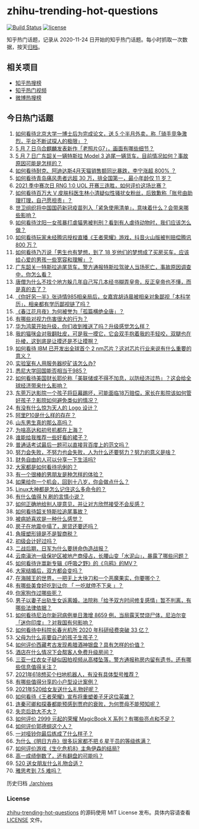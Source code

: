 # zhihu-trending-hot-questions

[![Build Status](https://github.com/justjavac/zhihu-trending-hot-questions/workflows/ci/badge.svg?branch=master)](https://github.com/justjavac/zhihu-trending-hot-questions/actions)
[![license](https://img.shields.io/github/license/justjavac/zhihu-trending-hot-questions)](https://github.com/justjavac/zhihu-trending-hot-questions/blob/master/LICENSE)

知乎热门话题，记录从 2020-11-24 日开始的知乎热门话题。每小时抓取一次数据，按天[归档](./archives)。

## 相关项目

- [知乎热搜榜](https://github.com/justjavac/zhihu-trending-top-search)
- [知乎热门视频](https://github.com/justjavac/zhihu-trending-hot-video)
- [微博热搜榜](https://github.com/justjavac/weibo-trending-hot-search)

## 今日热门话题

<!-- BEGIN -->
<!-- 最后更新时间 Sat May 08 2021 07:01:32 GMT+0800 (China Standard Time) -->

1. [如何看待北京大学一博士后为完成论文，送 5
   个半月外卖，称「骑手竞争激烈，平台不断试探人的极限」？](https://www.zhihu.com/question/458170986)
2. [5 月 7 日乌合麒麟发表新作「老照片G7」，画面有哪些细节？](https://www.zhihu.com/question/458184079)
3. [5 月 7 日广东韶关一辆特斯拉 Model 3
   追尾一辆货车，目前情况如何？事故原因可能是怎样的？](https://www.zhihu.com/question/458230688)
4. [如何看待耐克、阿迪达斯4月天猫销售额同比暴跌，李宁涨超 800%
   ？](https://www.zhihu.com/question/458198356)
5. [如何看待青岛痛风患者远超 30 万，排全国第一，最小年龄仅 11
   岁？](https://www.zhihu.com/question/457241530)
6. [2021 季中赛次日 RNG 1:0 UOL
   开赛三连胜，如何评价这场比赛？](https://www.zhihu.com/question/458261332)
7. [如何看待百万大 V
   皮肤科医生林小清疑似性骚扰女粉丝，后致歉称「账号由助理打理，自己愿担责」？](https://www.zhihu.com/question/458204493)
8. [世卫组织将中国国药新冠疫苗列入「紧急使用清单」，意味着什么？会带来哪些影响？](https://www.zhihu.com/question/458276429)
9. [如何看待沈阳一女孩暴打虐猫男被判刑？看到有人虐待动物时，我们应该怎么做？](https://www.zhihu.com/question/458191979)
10. [如何看待玩家未经腾讯授权直播《王者荣耀》游戏，抖音火山版被判赔偿腾讯 800
    万？](https://www.zhihu.com/question/458207960)
11. [如何看待乃万说「男生也有梦想，到了 18
    岁他们的梦想成了买房买车，应该给心爱的男孩一些宽容和理解」？](https://www.zhihu.com/question/458072558)
12. [广东韶关一特斯拉追尾货车，警方通报特斯拉驾驶人当场死亡，事故原因调查中，你怎么看？](https://www.zhihu.com/question/458241432)
13. [唐僧为什么不找个地方躲几年自己写几本经书糊弄皇帝，反正皇帝也不懂，而是真的去了？](https://www.zhihu.com/question/457874561)
14. [《你好另一半》张诗情985相亲局后，女嘉宾胡诗晨被相亲对象鄙视「本科学历」，相亲都有学历鄙视链了吗？](https://www.zhihu.com/question/456452569)
15. [《春江花月夜》为何被誉为「孤篇横绝全唐」？](https://www.zhihu.com/question/301477404)
16. [有哪些对视力伤害很大的行为？](https://www.zhihu.com/question/384087324)
17. [华为鸿蒙开始升级，你们收到推送了吗？升级感觉怎么样？](https://www.zhihu.com/question/456976153)
18. [我的猫咪会对我翻肚皮，可是我一摸它，它会双手抱着我的手轻咬，双腿也在扑棱，这到底是让摸还是不让摸啊？](https://www.zhihu.com/question/442629160)
19. [如何看待 IBM 已开发出全球首个 2
    nm芯片？这对芯片行业来说有什么重要的意义？](https://www.zhihu.com/question/458099340)
20. [实验室有人用服务器挖矿该怎么办?](https://www.zhihu.com/question/451758003)
21. [悉尼大学回国能否相当于985？](https://www.zhihu.com/question/266843003)
22. [如何看待美国财长耶伦称「美联储或不得不加息，以防经济过热」？这会给全球经济带来什么影响？](https://www.zhihu.com/question/457850060)
23. [东莞万达影院一个孩子将巨幕踢坏，可能面临18万赔偿，家长在影院该如何管好孩子？影院如何避免类似的情况？](https://www.zhihu.com/question/457624626)
24. [有没有什么惊为天人的 Logo 设计？](https://www.zhihu.com/question/335957333)
25. [阿里P10是什么样的存在？](https://www.zhihu.com/question/307907539)
26. [山东男生真的那么高吗？](https://www.zhihu.com/question/336226437)
27. [为啥高达和初号机都在上海？](https://www.zhihu.com/question/457070563)
28. [谁能给我推荐一些好看的裙子？](https://www.zhihu.com/question/452199398)
29. [普通话考试最后一题可以直接背百度上的范文吗？](https://www.zhihu.com/question/453538698)
30. [努力会失败，不努力也会失败，人为什么还要努力？努力的意义是啥？](https://www.zhihu.com/question/456002749)
31. [财务自由的人可以分享一下生活吗?](https://www.zhihu.com/question/452616303)
32. [大家都是如何看待巩俐的？](https://www.zhihu.com/question/303936309)
33. [有一个很棒的男朋友是种怎样的体验？](https://www.zhihu.com/question/37379581)
34. [如果给你一个机会，回到十八岁，你会做点什么？](https://www.zhihu.com/question/454167575)
35. [Linux大神都是怎么记住这么多命令的？](https://www.zhihu.com/question/452895041)
36. [有什么值得 N 刷的言情小说？](https://www.zhihu.com/question/446606462)
37. [如何正确地给别人提意见，并让对方欣然接受不会反感？](https://www.zhihu.com/question/40288998)
38. [如何看待韶关特斯拉追尾事故？](https://www.zhihu.com/question/458219985)
39. [被病娇喜欢是一种什么感觉？](https://www.zhihu.com/question/378449678)
40. [房子在地震中塌了，房贷还要还吗？](https://www.zhihu.com/question/63716904)
41. [角膜塑形镜是不是智商税？](https://www.zhihu.com/question/425556684)
42. [初级会计好过吗？](https://www.zhihu.com/question/317553804)
43. [二战后期，日军为什么要拼命伪造战报？](https://www.zhihu.com/question/457656500)
44. [云南滇池一级保护区被地产商侵占，长腰山变「水泥山」，暴露了哪些问题？](https://www.zhihu.com/question/458176455)
45. [如何看待许嵩新专辑《呼吸之野》的《乌鸦》的MV？](https://www.zhihu.com/question/458282787)
46. [大家结婚后，双方都会变吗？](https://www.zhihu.com/question/448732110)
47. [在海贼王的世界，一把无上大快刀和一个恶魔果实，你要哪个？](https://www.zhihu.com/question/458033933)
48. [有哪些美食好吃到让你 「 一吃就停不下来 」？](https://www.zhihu.com/question/435951969)
49. [你家狗作过哪些死？](https://www.zhihu.com/question/457779970)
50. [男子以妻子出轨生女诉离婚，法院称「给予双方时间修复感情」暂不判离，有哪些法律依据？](https://www.zhihu.com/question/458189714)
51. [如何看待尼泊尔新冠病例单日激增 8659
    例，当局露天焚烧尸体，尼泊尔变「迷你印度」？对我国有何影响？](https://www.zhihu.com/question/457888018)
52. [如何看待中科院长春光机所 2020 年科研经费突破 33 亿？](https://www.zhihu.com/question/457734337)
53. [父母为什么非要自己的孩子生孩子？](https://www.zhihu.com/question/457863388)
54. [如何评价西藏考古发现希腊酒神银盘？具有怎样的价值？](https://www.zhihu.com/question/457689078)
55. [酒店在什么情况下会帮客人免费升级房间？](https://www.zhihu.com/question/26920344)
56. [三亚一红衣女子疑似因拍视频从高楼坠落，警方通报称房内留有遗书，还有哪些信息值得关注？](https://www.zhihu.com/question/458070461)
57. [2021年618想买个扫地机器人，有没有具体型号推荐？](https://www.zhihu.com/question/397698378)
58. [有哪些值得分享的小户型设计案例？](https://www.zhihu.com/question/442972054)
59. [2021年520给女友送什么礼物好呢？](https://www.zhihu.com/question/457741080)
60. [如何看待《王者荣耀》宣布将重塑姜子牙这位英雄？](https://www.zhihu.com/question/457939742)
61. [连秦可卿和探春都能预感到贾府的衰败，为何贾母不能预知呢？](https://www.zhihu.com/question/454745776)
62. [失恋后劲大不大？](https://www.zhihu.com/question/371918832)
63. [如何评价 2999 元起的荣耀 MagicBook X
    系列？有哪些亮点和不足？](https://www.zhihu.com/question/458017940)
64. [如何评价郭德纲这个人？](https://www.zhihu.com/question/35789696)
65. [一对哑铃你最后练成了什么样子？](https://www.zhihu.com/question/378688672)
66. [为什么《明日方舟》很多玩家都不把 6 星干员的等级练满？](https://www.zhihu.com/question/453080628)
67. [如何评价游戏《生化危机8》主角伊森的结局?](https://www.zhihu.com/question/457971616)
68. [高一成绩倒数了，还有翻盘的可能吗？](https://www.zhihu.com/question/457341656)
69. [520 送女朋友什么礼物合适？](https://www.zhihu.com/question/393509843)
70. [雅思考到 7.5 难吗？](https://www.zhihu.com/question/448858253)

<!-- END -->

历史归档 [./archives](./archives)

### License

[zhihu-trending-hot-questions](https://github.com/justjavac/zhihu-trending-hot-questions)
的源码使用 MIT License 发布。具体内容请查看 [LICENSE](./LICENSE) 文件。
